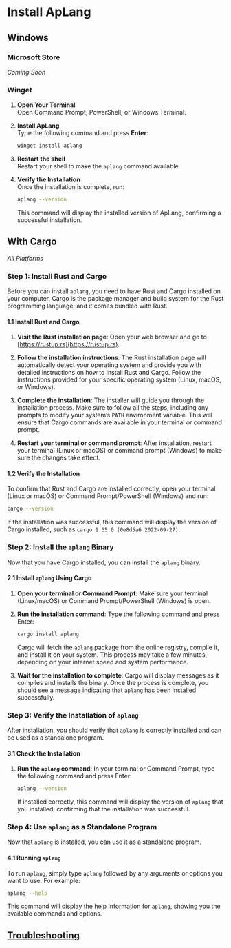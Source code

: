 # Install ApLang

## Windows

### Microsoft Store
*Coming Soon*

### Winget

1. **Open Your Terminal**  
   Open Command Prompt, PowerShell, or Windows Terminal.

2. **Install ApLang**  
   Type the following command and press **Enter**:
   ```bash
   winget install aplang
   ```

3. **Restart the shell**  
   Restart your shell to make the `aplang` command available

4. **Verify the Installation**  
   Once the installation is complete, run:
   ```bash
   aplang --version
   ```
   This command will display the installed version of ApLang, confirming a successful installation.


## With Cargo
*All Platforms*

### Step 1: Install Rust and Cargo

Before you can install `aplang`, you need to have Rust and Cargo installed on your computer. Cargo is the package manager and build system for the Rust programming language, and it comes bundled with Rust.

#### 1.1 Install Rust and Cargo
1. **Visit the Rust installation page**: Open your web browser and go to [https://rustup.rs](https://rustup.rs).

2. **Follow the installation instructions**: The Rust installation page will automatically detect your operating system and provide you with detailed instructions on how to install Rust and Cargo. Follow the instructions provided for your specific operating system (Linux, macOS, or Windows).

3. **Complete the installation**: The installer will guide you through the installation process. Make sure to follow all the steps, including any prompts to modify your system’s `PATH` environment variable. This will ensure that Cargo commands are available in your terminal or command prompt.

4. **Restart your terminal or command prompt**: After installation, restart your terminal (Linux or macOS) or command prompt (Windows) to make sure the changes take effect.

#### 1.2 Verify the Installation

To confirm that Rust and Cargo are installed correctly, open your terminal (Linux or macOS) or Command Prompt/PowerShell (Windows) and run:

```bash
cargo --version
```

If the installation was successful, this command will display the version of Cargo installed, such as `cargo 1.65.0 (0e8d5a6 2022-09-27)`.

### Step 2: Install the `aplang` Binary

Now that you have Cargo installed, you can install the `aplang` binary.

#### 2.1 Install `aplang` Using Cargo

1. **Open your terminal or Command Prompt**: Make sure your terminal (Linux/macOS) or Command Prompt/PowerShell (Windows) is open.

2. **Run the installation command**: Type the following command and press Enter:

   ```bash
   cargo install aplang
   ```

   Cargo will fetch the `aplang` package from the online registry, compile it, and install it on your system. This process may take a few minutes, depending on your internet speed and system performance.

3. **Wait for the installation to complete**: Cargo will display messages as it compiles and installs the binary. Once the process is complete, you should see a message indicating that `aplang` has been installed successfully.

### Step 3: Verify the Installation of `aplang`

After installation, you should verify that `aplang` is correctly installed and can be used as a standalone program.

#### 3.1 Check the Installation

1. **Run the `aplang` command**: In your terminal or Command Prompt, type the following command and press Enter:

   ```bash
   aplang --version
   ```

   If installed correctly, this command will display the version of `aplang` that you installed, confirming that the installation was successful.

### Step 4: Use `aplang` as a Standalone Program

Now that `aplang` is installed, you can use it as a standalone program.

#### 4.1 Running `aplang`

To run `aplang`, simply type `aplang` followed by any arguments or options you want to use. For example:

```bash
aplang --help
```

This command will display the help information for `aplang`, showing you the available commands and options.

## [Troubleshooting](installation.md)